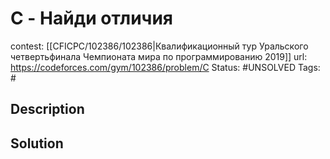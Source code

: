# C - Найди отличия

contest: [[CFICPC/102386/102386|Квалификационный тур Уральского четвертьфинала Чемпионата мира по программированию 2019]]
url: https://codeforces.com/gym/102386/problem/C
Status: #UNSOLVED
Tags: #

## Description

## Solution

